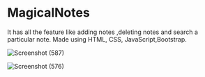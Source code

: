 # MagicalNotes
It has all the feature like adding notes ,deleting notes and search a particular note.
Made using HTML, CSS, JavaScript,Bootstrap.

![Screenshot (587)](https://user-images.githubusercontent.com/76401932/149084418-88ada20e-c93c-47d0-9f5f-7d0f3e4e5e3e.png)


![Screenshot (576)](https://user-images.githubusercontent.com/76401932/149084423-1d16b00e-34a6-4849-9cfb-d9c7c9209995.png)
